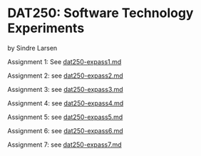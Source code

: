 # DAT250: Software Technology Experiments
by Sindre Larsen

Assignment 1: See [dat250-expass1.md](deliverables/dat250-expass1.md)

Assignment 2: see [dat250-expass2.md](deliverables/dat250-expass2.md)

Assignment 3: see [dat250-expass3.md](deliverables/dat250-expass3.md)

Assignment 4: see [dat250-expass4.md](deliverables/dat250-expass4.md)

Assignment 5: see [dat250-expass5.md](deliverables/dat250-expass5.md)

Assignment 6: see [dat250-expass6.md](deliverables/dat250-expass6.md)

Assignment 7: see [dat250-expass7.md](deliverables/dat250-expass7.md)